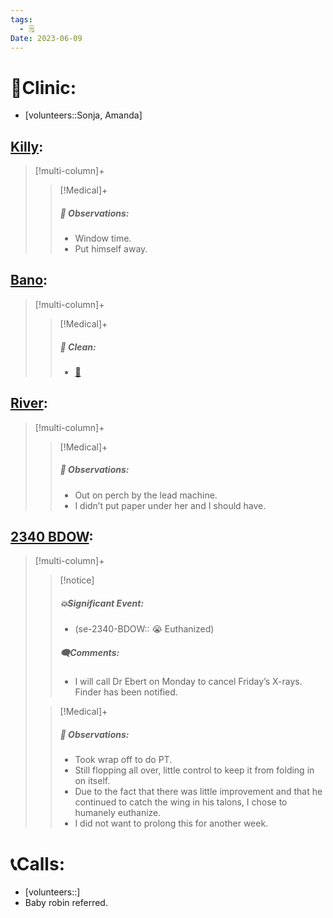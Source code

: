 ```yaml
---
tags:
  - 🗒️
Date: 2023-06-09
---
```


# 🏥Clinic:
- [volunteers::Sonja, Amanda]

## [Killy](../RARE%20Birds/Ed%20Birds/Killy.md):
> [!multi-column]+
>
>> [!Medical]+
>> ##### 🔭 Observations:
>> - Window time.
>> - Put himself away.

## [Bano](../RARE%20Birds/Ed%20Birds/Bano.md):
> [!multi-column]+
>
>> [!Medical]+
>>##### 🫧 Clean:
>> - [🧽](../Admin/Codes/Scrubbed%20cage.md)

## [River](../RARE%20Birds/Ed%20Birds/River.md):
> [!multi-column]+
>
>> [!Medical]+
>> ##### 🔭 Observations:
>> - Out on perch by the lead machine. 
>> - I didn’t put paper under her and I should have.

## [2340 BDOW](../RARE%20Birds/2340%20BDOW.md):
> [!multi-column]+
>
>> [!notice]
>> ##### 💥Significant Event:
>> - (se-2340-BDOW:: 😭 Euthanized)
>>
>> ##### 🗨️Comments:
>> - I will call Dr Ebert on Monday to cancel Friday’s X-rays. Finder has been notified.
>
>> [!Medical]+
>> ##### 🔭 Observations:
>> - Took wrap off to do PT. 
>> - Still flopping all over, little control to keep it from folding in on itself. 
>> - Due to the fact that there was little improvement and that he continued to catch the wing in his talons, I chose to humanely euthanize.
>> - I did not want to prolong this for another week.

# 📞Calls:
- [volunteers::]
- Baby robin referred.